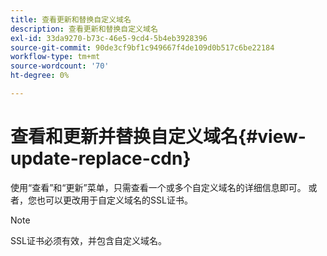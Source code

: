 ```yaml
---
title: 查看更新和替换自定义域名
description: 查看更新和替换自定义域名
exl-id: 33da9270-b73c-46e5-9cd4-5b4eb3928396
source-git-commit: 90de3cf9bf1c949667f4de109d0b517c6be22184
workflow-type: tm+mt
source-wordcount: '70'
ht-degree: 0%

---
```


# 查看和更新并替换自定义域名{#view-update-replace-cdn}

使用“查看”和“更新”菜单，只需查看一个或多个自定义域名的详细信息即可。
或者，您也可以更改用于自定义域名的SSL证书。

>[!NOTE]
>SSL证书必须有效，并包含自定义域名。
